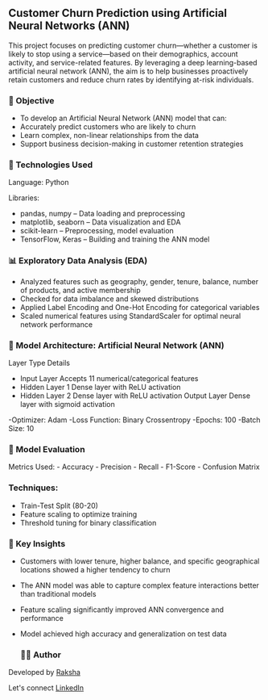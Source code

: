## Customer Churn Prediction using Artificial Neural Networks (ANN)
This project focuses on predicting customer churn—whether a customer is likely to stop using a service—based on their demographics, account activity, and service-related features. By leveraging a deep learning-based artificial neural network (ANN), the aim is to help businesses proactively retain customers and reduce churn rates by identifying at-risk individuals.

### 🎯 Objective
- To develop an Artificial Neural Network (ANN) model that can:
- Accurately predict customers who are likely to churn
- Learn complex, non-linear relationships from the data
- Support business decision-making in customer retention strategies

### 🧰 Technologies Used
Language:
Python

Libraries:
- pandas, numpy – Data loading and preprocessing
- matplotlib, seaborn – Data visualization and EDA
- scikit-learn – Preprocessing, model evaluation
- TensorFlow, Keras – Building and training the ANN model

### 📊 Exploratory Data Analysis (EDA)
- Analyzed features such as geography, gender, tenure, balance, number of products, and active membership
- Checked for data imbalance and skewed distributions
- Applied Label Encoding and One-Hot Encoding for categorical variables
- Scaled numerical features using StandardScaler for optimal neural network performance

### 🧠 Model Architecture: Artificial Neural Network (ANN)
 Layer Type	           Details
- Input Layer	      Accepts 11 numerical/categorical features
- Hidden Layer 1	   Dense layer with ReLU activation
- Hidden Layer 2	   Dense layer with ReLU activation
 Output Layer	     Dense layer with sigmoid activation

-Optimizer: Adam
-Loss Function: Binary Crossentropy
-Epochs: 100
-Batch Size: 10

### 🧪 Model Evaluation
Metrics Used:
     - Accuracy
     - Precision
     - Recall
     - F1-Score
     - Confusion Matrix

### Techniques:
- Train-Test Split (80-20)
- Feature scaling to optimize training
- Threshold tuning for binary classification

### 🔑 Key Insights
- Customers with lower tenure, higher balance, and specific geographical locations showed a higher tendency to churn
- The ANN model was able to capture complex feature interactions better than traditional models
- Feature scaling significantly improved ANN convergence and performance
- Model achieved high accuracy and generalization on test data

  ### 🧑‍💻 Author
Developed by [Raksha](https://github.com/Rakshaa-17)

Let's connect [LinkedIn](https://www.linkedin.com/in/rakshamalela/)
